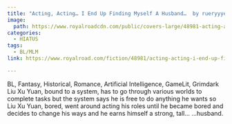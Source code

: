 ```yaml
---
title: "Acting, Acting… I End Up Finding Myself A Husband…  by rueryyye"
image:
  path: https://www.royalroadcdn.com/public/covers-large/48981-acting-acting-i-end-up-finding-myself-a.jpg
categories:
  - HIATUS
tags:
  - BL/MLM
link: https://www.royalroad.com/fiction/48981/acting-acting-i-end-up-finding-myself-a-husband

---
```

BL, Fantasy, Historical, Romance, Artificial Intelligence, GameLit, Grimdark
Liu Xu Yuan, bound to a system, has to go through various worlds to complete tasks but the system says he is free to do anything he wants so Liu Xu Yuan, bored, went around acting his roles until he became bored and decides to change his ways and he earns himself a strong, tall...
...husband.

